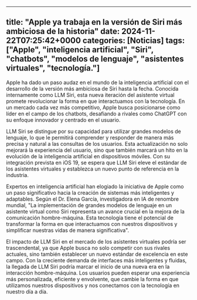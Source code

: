
---
title: "Apple ya trabaja en la versión de Siri más ambiciosa de la historia"
date: 2024-11-22T07:25:42+0000
categories: [Noticias]
tags: ["Apple", "inteligencia artificial", "Siri", "chatbots", "modelos de lenguaje", "asistentes virtuales", "tecnología."]
---

Apple ha dado un paso audaz en el mundo de la inteligencia artificial con el desarrollo de la versión más ambiciosa de Siri hasta la fecha. Conocida internamente como LLM Siri, esta nueva iteración del asistente virtual promete revolucionar la forma en que interactuamos con la tecnología. En un mercado cada vez más competitivo, Apple busca posicionarse como líder en el campo de los chatbots, desafiando a rivales como ChatGPT con su enfoque innovador y centrado en el usuario.

LLM Siri se distingue por su capacidad para utilizar grandes modelos de lenguaje, lo que le permitirá comprender y responder de manera más precisa y natural a las consultas de los usuarios. Esta actualización no solo mejorará la experiencia del usuario, sino que también marcará un hito en la evolución de la inteligencia artificial en dispositivos móviles. Con su integración prevista en iOS 19, se espera que LLM Siri eleve el estándar de los asistentes virtuales y establezca un nuevo punto de referencia en la industria.

Expertos en inteligencia artificial han elogiado la iniciativa de Apple como un paso significativo hacia la creación de sistemas más inteligentes y adaptables. Según el Dr. Elena García, investigadora en IA de renombre mundial, "La implementación de grandes modelos de lenguaje en un asistente virtual como Siri representa un avance crucial en la mejora de la comunicación hombre-máquina. Esta tecnología tiene el potencial de transformar la forma en que interactuamos con nuestros dispositivos y simplificar nuestras vidas de manera significativa".

El impacto de LLM Siri en el mercado de los asistentes virtuales podría ser trascendental, ya que Apple busca no solo competir con sus rivales actuales, sino también establecer un nuevo estándar de excelencia en este campo. Con la creciente demanda de interfaces más inteligentes y fluidas, la llegada de LLM Siri podría marcar el inicio de una nueva era en la interacción hombre-máquina. Los usuarios pueden esperar una experiencia más personalizada, eficiente y envolvente, que cambie la forma en que utilizamos nuestros dispositivos y nos conectamos con la tecnología en nuestro día a día.
    